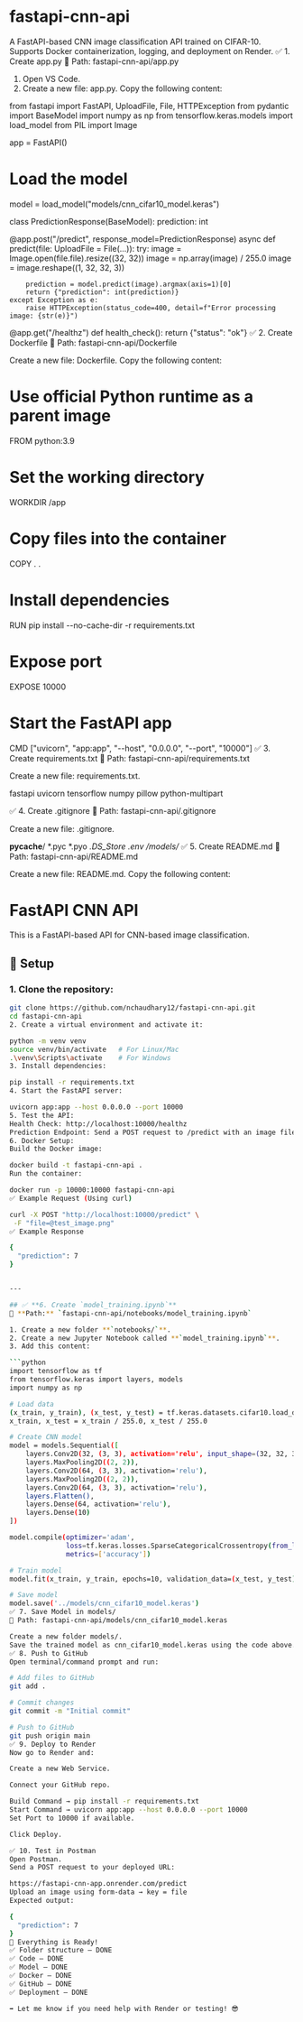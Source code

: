 # fastapi-cnn-api
A FastAPI-based CNN image classification API trained on CIFAR-10.  Supports Docker containerization, logging, and deployment on Render.
✅ 1. Create app.py
📌 Path: fastapi-cnn-api/app.py

1. Open VS Code.
2. Create a new file: app.py.
Copy the following content:

from fastapi import FastAPI, UploadFile, File, HTTPException
from pydantic import BaseModel
import numpy as np
from tensorflow.keras.models import load_model
from PIL import Image

app = FastAPI()

# Load the model
model = load_model("models/cnn_cifar10_model.keras")

class PredictionResponse(BaseModel):
    prediction: int

@app.post("/predict", response_model=PredictionResponse)
async def predict(file: UploadFile = File(...)):
    try:
        image = Image.open(file.file).resize((32, 32))
        image = np.array(image) / 255.0
        image = image.reshape((1, 32, 32, 3))

        prediction = model.predict(image).argmax(axis=1)[0]
        return {"prediction": int(prediction)}
    except Exception as e:
        raise HTTPException(status_code=400, detail=f"Error processing image: {str(e)}")

@app.get("/healthz")
def health_check():
    return {"status": "ok"}
✅ 2. Create Dockerfile
📌 Path: fastapi-cnn-api/Dockerfile

Create a new file: Dockerfile.
Copy the following content:

# Use official Python runtime as a parent image
FROM python:3.9

# Set the working directory
WORKDIR /app

# Copy files into the container
COPY . .

# Install dependencies
RUN pip install --no-cache-dir -r requirements.txt

# Expose port
EXPOSE 10000

# Start the FastAPI app
CMD ["uvicorn", "app:app", "--host", "0.0.0.0", "--port", "10000"]
✅ 3. Create requirements.txt
📌 Path: fastapi-cnn-api/requirements.txt

Create a new file: requirements.txt.

fastapi
uvicorn
tensorflow
numpy
pillow
python-multipart

✅ 4. Create .gitignore
📌 Path: fastapi-cnn-api/.gitignore

Create a new file: .gitignore.

__pycache__/
*.pyc
*.pyo
*.DS_Store
.env
/models/*
✅ 5. Create README.md
📌 Path: fastapi-cnn-api/README.md

Create a new file: README.md.
Copy the following content:

# FastAPI CNN API

This is a FastAPI-based API for CNN-based image classification.

## 🚀 Setup

### 1. Clone the repository:
```bash
git clone https://github.com/nchaudhary12/fastapi-cnn-api.git
cd fastapi-cnn-api
2. Create a virtual environment and activate it:

python -m venv venv
source venv/bin/activate   # For Linux/Mac
.\venv\Scripts\activate    # For Windows
3. Install dependencies:

pip install -r requirements.txt
4. Start the FastAPI server:

uvicorn app:app --host 0.0.0.0 --port 10000
5. Test the API:
Health Check: http://localhost:10000/healthz
Prediction Endpoint: Send a POST request to /predict with an image file.
6. Docker Setup:
Build the Docker image:

docker build -t fastapi-cnn-api .
Run the container:

docker run -p 10000:10000 fastapi-cnn-api
✅ Example Request (Using curl)

curl -X POST "http://localhost:10000/predict" \
 -F "file=@test_image.png"
✅ Example Response

{
  "prediction": 7
}


---

## ✅ **6. Create `model_training.ipynb`**  
📌 **Path:** `fastapi-cnn-api/notebooks/model_training.ipynb`  

1. Create a new folder **`notebooks/`**.  
2. Create a new Jupyter Notebook called **`model_training.ipynb`**.  
3. Add this content:

```python
import tensorflow as tf
from tensorflow.keras import layers, models
import numpy as np

# Load data
(x_train, y_train), (x_test, y_test) = tf.keras.datasets.cifar10.load_data()
x_train, x_test = x_train / 255.0, x_test / 255.0

# Create CNN model
model = models.Sequential([
    layers.Conv2D(32, (3, 3), activation='relu', input_shape=(32, 32, 3)),
    layers.MaxPooling2D((2, 2)),
    layers.Conv2D(64, (3, 3), activation='relu'),
    layers.MaxPooling2D((2, 2)),
    layers.Conv2D(64, (3, 3), activation='relu'),
    layers.Flatten(),
    layers.Dense(64, activation='relu'),
    layers.Dense(10)
])

model.compile(optimizer='adam',
              loss=tf.keras.losses.SparseCategoricalCrossentropy(from_logits=True),
              metrics=['accuracy'])

# Train model
model.fit(x_train, y_train, epochs=10, validation_data=(x_test, y_test))

# Save model
model.save('../models/cnn_cifar10_model.keras')
✅ 7. Save Model in models/
📌 Path: fastapi-cnn-api/models/cnn_cifar10_model.keras

Create a new folder models/.
Save the trained model as cnn_cifar10_model.keras using the code above.
✅ 8. Push to GitHub
Open terminal/command prompt and run:

# Add files to GitHub
git add .

# Commit changes
git commit -m "Initial commit"

# Push to GitHub
git push origin main
✅ 9. Deploy to Render
Now go to Render and:

Create a new Web Service.

Connect your GitHub repo.

Build Command → pip install -r requirements.txt
Start Command → uvicorn app:app --host 0.0.0.0 --port 10000
Set Port to 10000 if available.

Click Deploy.

✅ 10. Test in Postman
Open Postman.
Send a POST request to your deployed URL:

https://fastapi-cnn-app.onrender.com/predict
Upload an image using form-data → key = file
Expected output:

{
  "prediction": 7
}
🚀 Everything is Ready!
✅ Folder structure – DONE
✅ Code – DONE
✅ Model – DONE
✅ Docker – DONE
✅ GitHub – DONE
✅ Deployment – DONE

➡️ Let me know if you need help with Render or testing! 😎

